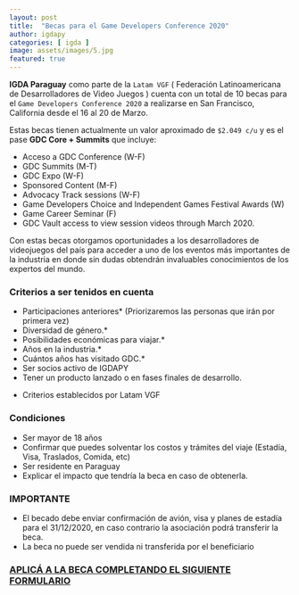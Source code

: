 ```yaml
---
layout: post
title:  "Becas para el Game Developers Conference 2020"
author: igdapy
categories: [ igda ]
image: assets/images/5.jpg
featured: true
---
```

**IGDA Paraguay** como parte de la `Latam VGF` ( Federación Latinoamericana de Desarrolladores de Video Juegos ) cuenta con un total de 10 becas para el `Game Developers Conference 2020` a realizarse en San Francisco, California desde el 16 al 20 de Marzo.

Estas becas tienen actualmente un valor aproximado de `$2.049 c/u` y es el pase **GDC Core + Summits** que incluye:

-  Acceso a GDC Conference (W-F)
-  GDC Summits (M-T)
-  GDC Expo (W-F)
-  Sponsored Content (M-F)
-  Advocacy Track sessions (W-F)
-  Game Developers Choice and Independent Games Festival Awards (W)
-  Game Career Seminar (F)
-  GDC Vault access to view session videos through March 2020.

Con estas becas otorgamos oportunidades a los desarrolladores de videojuegos del país para acceder a uno de los eventos más importantes de la industria en donde sin dudas obtendrán invaluables conocimientos de los expertos del mundo.

### Criterios a ser tenidos en cuenta

- Participaciones anteriores* (Priorizaremos las personas que irán por primera vez)
- Diversidad de género.* 
- Posibilidades económicas para viajar.*
- Años en la industria.*
- Cuántos años has visitado GDC.*
- Ser socios activo de IGDAPY
- Tener un producto lanzado o en fases finales de desarrollo.

* Criterios establecidos por Latam VGF

### Condiciones

-  Ser mayor de 18 años
-  Confirmar que puedes solventar los costos y trámites del viaje (Estadía, Visa, Traslados, Comida, etc)
-  Ser residente en Paraguay
-  Explicar el impacto que tendría la beca en caso de obtenerla.

### IMPORTANTE

-  El becado debe enviar confirmación de avión, visa y planes de estadía para el 31/12/2020, en caso contrario la asociación podrá transferir la beca.
-  La beca no puede ser vendida ni transferida por el beneficiario

### [APLICÁ A LA BECA COMPLETANDO EL SIGUIENTE FORMULARIO][formulario]

[formulario]:https://docs.google.com/forms/d/1OiRDLRCIXW-gK3_yKjoIeT1_ytN2bq2h0PHnw3-2ULU/viewform?edit_requested=true
